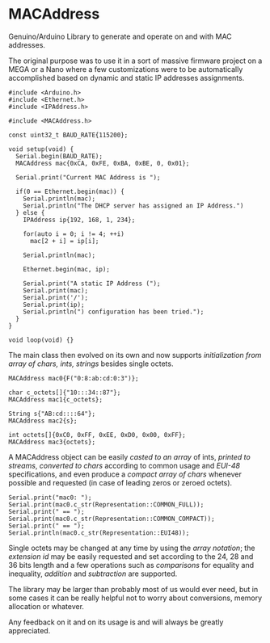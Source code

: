 # MACAddress
Genuino/Arduino Library to generate and operate on and with MAC addresses.

The original purpose was to use it in a sort of massive firmware project on a MEGA or a Nano where a few customizations were to be automatically accomplished based on dynamic and static IP addresses assignments.
```
#include <Arduino.h>
#include <Ethernet.h>
#include <IPAddress.h>

#include <MACAddress.h>

const uint32_t BAUD_RATE{115200};

void setup(void) {
  Serial.begin(BAUD_RATE);
  MACAddress mac{0xCA, 0xFE, 0xBA, 0xBE, 0, 0x01};

  Serial.print("Current MAC Address is ");

  if(0 == Ethernet.begin(mac)) {
    Serial.println(mac);
    Serial.println("The DHCP server has assigned an IP Address.")
  } else {
    IPAddress ip{192, 168, 1, 234};

    for(auto i = 0; i != 4; ++i)
      mac[2 + i] = ip[i];

    Serial.println(mac);

    Ethernet.begin(mac, ip);

    Serial.print("A static IP Address (");
    Serial.print(mac);
    Serial.print('/');
    Serial.print(ip);
    Serial.println(") configuration has been tried.");
  }
}

void loop(void) {}
```
The main class then evolved on its own and now supports _initialization from array of chars, ints, strings_ besides single octets.
```
MACAddress mac0{F("0:8:ab:cd:0:3")};

char c_octets[]{"10:::34::87"};
MACAddress mac1{c_octets};

String s{"AB:cd::::64"};
MACAddress mac2{s};

int octets[]{0xC0, 0xFF, 0xEE, 0xD0, 0x00, 0xFF};
MACAddress mac3{octets};
```
A MACAddress object can be easily _casted to an array_ of ints, _printed to streams_, _converted to chars_ according to common usage and _EUI-48_ specifications, and even produce a _compact array of chars_ whenever possible and requested (in case of leading zeros or zeroed octets).
```
Serial.print("mac0: ");
Serial.print(mac0.c_str(Representation::COMMON_FULL));
Serial.print(" == ");
Serial.print(mac0.c_str(Representation::COMMON_COMPACT));
Serial.print(" == ");
Serial.println(mac0.c_str(Representation::EUI48));
```
Single octets may be changed at any time by using the _array notation_; the _extension id_ may be easily requested and set according to the 24, 28 and 36 bits length and a few operations such as _comparisons_ for equality and inequality, _addition_ and _subtraction_ are supported.

The library may be larger than probably most of us would ever need, but in some cases it can be really helpful not to worry about conversions, memory allocation or whatever.

Any feedback on it and on its usage is and will always be greatly appreciated.
